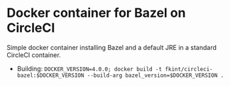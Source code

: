 # Docker container for Bazel on CircleCI

Simple docker container installing Bazel and a default JRE in a standard CircleCI container.

* Building: `DOCKER_VERSION=4.0.0; docker build -t fkint/circleci-bazel:$DOCKER_VERSION --build-arg bazel_version=$DOCKER_VERSION .`
